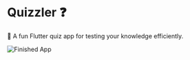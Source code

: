 # Quizzler ❓

🧠 A fun Flutter quiz app for testing your knowledge efficiently.

![Finished App](https://github.com/londonappbrewery/Images/blob/master/quizzler-demo.gif)
